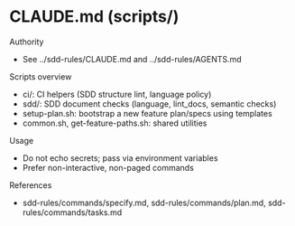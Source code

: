 # CLAUDE.md (scripts/)

Authority
- See ../sdd-rules/CLAUDE.md and ../sdd-rules/AGENTS.md

Scripts overview
- ci/: CI helpers (SDD structure lint, language policy)
- sdd/: SDD document checks (language, lint_docs, semantic checks)
- setup-plan.sh: bootstrap a new feature plan/specs using templates
- common.sh, get-feature-paths.sh: shared utilities

Usage
- Do not echo secrets; pass via environment variables
- Prefer non-interactive, non-paged commands

References
- sdd-rules/commands/specify.md, sdd-rules/commands/plan.md, sdd-rules/commands/tasks.md

